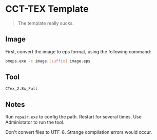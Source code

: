 # CCT-TEX Template

> The template really sucks.

## Image

First, convert the image to eps format, using the following command:

```bash
bmeps.exe -c image.[suffix] image.eps
```

## Tool

`CTex_2.8x_Full`

## Notes

Run `repair.exe` to config the path. Restart for several times. Use Administator to run the tool.

Don't convert files to UTF-8. Strange compilation errors would occur.